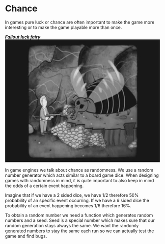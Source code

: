 # Chance
In games pure luck or chance are often important to make the game more interesting or to make the game playable more than once.

***Fallout luck fairy***  
<img src="../../img/fallout_chance.gif" alt="fallout" height="400"/>

In game engines we talk about chance as randomness.
We use a random number generator which acts similar to a board game dice.
When designing games with randomness in mind, it is quite important to also keep in mind the odds of a certain event happening.

Imagine that if we have a 2 sided dice, we have 1/2 therefore 50% probability of an specific event occurring. If we have a 6 sided dice the probability of an event happening becomes 1/6 therefore 16%.

To obtain a random number we need a function which generates random numbers and a seed. Seed is a special number which makes sure that our random generation
stays always the same. We want the randomly generated numbers to stay the same each run so we can actually test the game and find bugs.